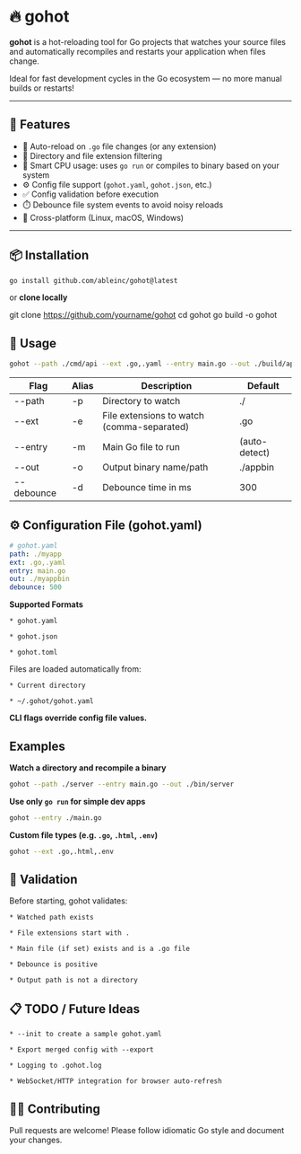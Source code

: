 # 🔥 gohot

**gohot** is a hot-reloading tool for Go projects that watches your source files and automatically recompiles and restarts your application when files change.

Ideal for fast development cycles in the Go ecosystem — no more manual builds or restarts!

---

## 🚀 Features

- 🔁 Auto-reload on `.go` file changes (or any extension)
- 📂 Directory and file extension filtering
- 🧠 Smart CPU usage: uses `go run` or compiles to binary based on your system
- ⚙️ Config file support (`gohot.yaml`, `gohot.json`, etc.)
- ✅ Config validation before execution
- ⏱️ Debounce file system events to avoid noisy reloads
- 🎯 Cross-platform (Linux, macOS, Windows)

---

## 📦 Installation

```bash
go install github.com/ableinc/gohot@latest
```

or **clone locally**

git clone https://github.com/yourname/gohot
cd gohot
go build -o gohot

## 🧠 Usage

```bash
gohot --path ./cmd/api --ext .go,.yaml --entry main.go --out ./build/app
```


| Flag          | Alias | Description                  | Default |
| ------------- | ----- | -----------------------------| ------- |
| --path        | -p    | Directory to watch           | ./      |
| --ext         | -e    | File extensions to watch (comma-separated) | .go |
| --entry       | -m    | Main Go file to run          | (auto-detect) |
| --out         | -o    | Output binary name/path      | ./appbin |
| --debounce    | -d    | Debounce time in ms          | 300 |


## ⚙️ Configuration File (gohot.yaml)

```yaml
# gohot.yaml
path: ./myapp
ext: .go,.yaml
entry: main.go
out: ./myappbin
debounce: 500
```

**Supported Formats**

    * gohot.yaml

    * gohot.json

    * gohot.toml

Files are loaded automatically from:

    * Current directory

    * ~/.gohot/gohot.yaml

**CLI flags override config file values.**

## Examples

**Watch a directory and recompile a binary**
```bash
gohot --path ./server --entry main.go --out ./bin/server
```

**Use only ```go run``` for simple dev apps**
```bash
gohot --entry ./main.go
```

**Custom file types (e.g. ```.go```, ```.html```, ```.env```)**
```bash
gohot --ext .go,.html,.env
```

## 🚨 Validation

Before starting, gohot validates:

    * Watched path exists

    * File extensions start with .

    * Main file (if set) exists and is a .go file

    * Debounce is positive

    * Output path is not a directory

## 📋 TODO / Future Ideas

    * --init to create a sample gohot.yaml

    * Export merged config with --export

    * Logging to .gohot.log

    * WebSocket/HTTP integration for browser auto-refresh

## 🧑‍💻 Contributing

Pull requests are welcome! Please follow idiomatic Go style and document your changes.